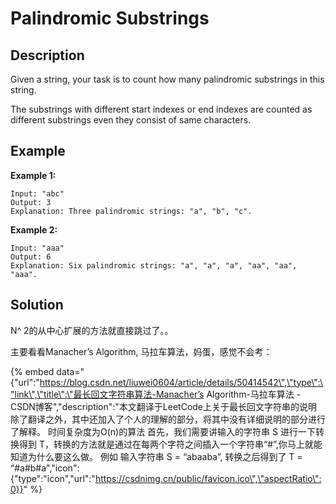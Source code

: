 # Palindromic Substrings

## Description

Given a string, your task is to count how many palindromic substrings in this string.

The substrings with different start indexes or end indexes are counted as different substrings even they consist of same characters.

## Example

**Example 1:**  


```text
Input: "abc"
Output: 3
Explanation: Three palindromic strings: "a", "b", "c".
```

**Example 2:**  


```text
Input: "aaa"
Output: 6
Explanation: Six palindromic strings: "a", "a", "a", "aa", "aa", "aaa".
```

## Solution

N^ 2的从中心扩展的方法就直接跳过了。。

主要看看Manacher’s Algorithm, 马拉车算法，妈蛋，感觉不会考：

{% embed data="{\"url\":\"https://blog.csdn.net/liuwei0604/article/details/50414542\",\"type\":\"link\",\"title\":\"最长回文字符串算法-Manacher’s  Algorithm-马拉车算法 - CSDN博客\",\"description\":\"本文翻译于LeetCode上关于最长回文字符串的说明  除了翻译之外，其中还加入了个人的理解的部分，将其中没有详细说明的部分进行了解释。  时间复杂度为O\(n\)的算法  首先，我们需要讲输入的字符串 S 进行一下转换得到 T，转换的方法就是通过在每两个字符之间插入一个字符串“\#”,你马上就能知道为什么要这么做。  例如 输入字符串 S = “abaaba”, 转换之后得到了 T = “\#a\#b\#a\",\"icon\":{\"type\":\"icon\",\"url\":\"https://csdnimg.cn/public/favicon.ico\",\"aspectRatio\":0}}" %}




